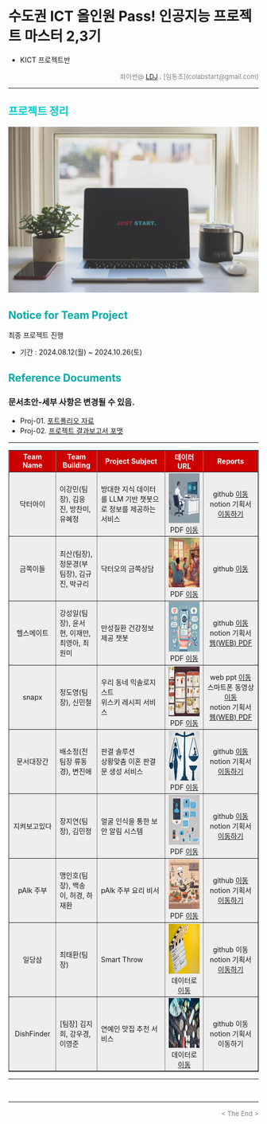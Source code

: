 
# 수도권 ICT 올인원 Pass! 인공지능 프로젝트 마스터 2,3기
* KICT 프로젝트반

<div align='right'>
	<font size=2 color='gray'>파이썬@ <font color='blue'>
	   <a href='https://www.facebook.com/dongjo.lim.7'>LDJ</a>
	</font>, [임동조](colabstart@gmail.com)</font></div>
<hr>

<h2><font color="#00CCCC"><b> 프로젝트 정리 </b></font></h2>

<img src="./images/just_start.jpg">

## <font color='#00AAAA'>Notice for Team Project</font>

최종 프로젝트 진행
* 기간 : 2024.08.12(월) ~ 2024.10.26(토) <br>

## <font color='#00AAAA'>Reference Documents</font>

### 문서초안-세부 사항은 변경될 수 있음.
- Proj-01. [포트폴리오 자료      ][proj-01]
- Proj-02. [프로젝트 결과보고서 포맷   ][proj-02]

[proj-01]:  ./docu/Goorm10_프로젝트보고서_포맷_OOO팀.docx "Go proj-01"
[proj-02]:  ./docu/팀별프로젝트수행_결과작성양식_kdigital.pptx "Go proj-02"

<hr>

<div align="left">
<table border=1 bgcolor="#EEEEEE">
	<tr bgcolor="#CC0000">
		<td width="100">
		<div align="center"><font color="#FFFFFF"><b>Team Name</b></font></div>
		</td>
		<td width="100">
		<div align="center"><font color="#FFFFFF"><b>Team Building</b></font></div>
		</td>
		<td width="300">
		<div align="center"><font color="#FFFFFF"><b>Project Subject</b></font></div>
		</td>
		<td width="150">
		<div align="center"><font color="#FFFFFF"><b>데이터 URL</b></font></div>
		<td width="200">
		<div align="center"><font color="#FFFFFF"><b>Reports</b></font></div>
		</td>
	</tr>
	<tr>
		<td>
		<div align="center"> 닥터아이 </b> </div>
		</td>
		<td>
			<div align="left"> 이강민(팀장), 김응진, 방찬미, 유혜정 </div>
		</td>
		<td>
			<div align="left"> 방대한 지식 데이터를 LLM 기반 챗봇으로 정보를 제공하는 서비스 </div>
		</td>
		<td>
			<div align="center"> <a href="">
			<img src='images/teamlogo_DrI.png' width=200 height=100  alt="---"></a> 
			PDF <a href="https://ldjwj.github.io/Goorm_2024_ICT23_allinOne/03_Project_Third/last_reports/Team_PhDi_last_V10.pdf"> 이동 </a>			
			</div>
		</td>
	   <td>
		   <div align="center"> github  <a href=""> 이동  </a></div>
			<div align="center"> notion 기획서 <a href="https://billowy-clover-71f.notion.site/ICT-AI-Main-Project-10aa47fb178c8039b76dc16583e5e02d"> 이동하기 </a> </div>
		</td>
	</tr>
	<tr>
		<td>
			<div align="center"> 금쪽이들 </b> </div>
	    </td>
		<td>
		    <div align="left"> 최산(팀장), 정문경(부팀장), 김규진, 박규리 </div>
		</td>
		<td>
			<div align="left"> 닥터오의 금쪽상담 </div>
		</td>
		<td>
			<div align="center"> <a href="">
			<img src='images/team_logo_dro.png' width=200 height=100  alt="---"></a> 
			PDF <a href="https://ldjwj.github.io/Goorm_2024_ICT23_allinOne/03_Project_Third/last_reports/Team_Droh_last_V10.pdf"> 이동 </a>			
			</div>
		</td>
	   <td>
		   <div align="center"> github  <a href=""> 이동  </a></div>
			<div align="center"> </div>
		</td>
	</tr>
	<tr>
		<td>
		<div align="center"> 헬스메이트 </b> </div>
		</td>
		<td>
			<div align="left"> 강성일(팀장), 윤서현, 이재만, 최영아, 최원미 </div>
		</td>
		<td>
			<div align="left"> 만성질환 건강정보 제공 챗봇 </div>
		</td>
		<td>
			<div align="center"> <a href="">
			<img src='images/teamLogo_healthMate.png' width=200 height=100  alt="---"></a> 
			PDF <a href="https://ldjwj.github.io/Goorm_2024_ICT23_allinOne/03_Project_Third/last_reports/Team_Healthmate_last_V10.pdf"> 이동 </a>			
			</div>
		</td>
	   <td>
		   <div align="center"> github  <a href=""> 이동  </a></div>
			<div align="center"> notion 기획서 
			<a href="https://super-gourd-bf0.notion.site/QA-114aa38ed1be803da741c9a20c8ab1ff"> 웹(WEB) </a> 
			<a href="https://ldjwj.github.io/Goorm_2024_ICT23_allinOne/03_Project_Third/last_notion/Team_Healthmate_notion_last_V10.pdf"> PDF </a> 
			</div>
		</td>
	</tr>
	<tr>
		<td>
		<div align="center"> snapx </b> </div>
		</td>
		<td>
			<div align="left"> 정도영(팀장), 신민철 </div>
		</td>
		<td>
			<div align="left"> 우리 동네 믹솔로지스트 <br> 위스키 레시피 서비스  </div>
		</td>
		<td>
			<div align="center"> <a href="">
			<img src='images/team_logo_snapx.png' width=200 height=100  alt="---"></a> 
			PDF <a href="https://ldjwj.github.io/Goorm_2024_ICT23_allinOne/03_Project_Third/last_reports/Team_snapx_last_V10.pdf"> 이동 </a>			
			</div>
		</td>
	   <td>
		   <div align="center"> web ppt  
		   <a href="https://www.canva.com/design/DAGUmWTdM-A/UeOpN5jt3tyz5CwcxkEJEw/view?utm_content=DAGUmWTdM-A&utm_campaign=designshare&utm_medium=link&utm_source=editor#1"> 이동  </a>
		   </div>
		   <div align="center"> 스마트폰 동영상
		   <a href="https://drive.google.com/file/d/1hapz5XCb3wu0k2QWxJStrX6434PQfg0g/view?usp=sharing"> 이동 </a>
		   </div>
			<div align="center"> notion 기획서 
			<a href="https://outgoing-beast-a3b.notion.site/Neighborhood-Mixologist-1198bc5b0f4c8088bc8ac17cd3a909a6"> 웹(WEB) </a> 
			<a href="https://ldjwj.github.io/Goorm_2024_ICT23_allinOne/03_Project_Third/last_notion/Team_snapx_notion_last_V10.pdf"> PDF </a> 
			</div>
		</td>
	<tr>
		<td>
		<div align="center"> 문서대장간 </b> </div>
		</td>
		<td>
			<div align="left"> 배소정(전 팀장 류동경), 변진애</div>
		</td>
		<td>
			<div align="left"> 판결 솔루션 <br> 상황맞춤 이혼 판결문 생성 서비스 </div>
		</td>
		<td>
			<div align="center"> <a href="">
			<img src='images/logo_DocForge.png' width=200 height=100  alt="---"></a> 
			PDF <a href="https://ldjwj.github.io/Goorm_2024_ICT23_allinOne/03_Project_Third/last_reports/Team_DocForge_last_V10.pdf"> 이동 </a>			
			</div>
		</td>
	   <td>
		   <div align="center"> github  <a href=""> 이동  </a></div>
			<div align="center"> notion 기획서 <a href="https://jasper-hubcap-479.notion.site/RAG-112089929b31808ab5defa9ca8965419?pvs=4"> 이동하기 </a> </div>
		</td>
	</tr>
	<tr>
		<td>
		<div align="center"> 지켜보고있다 </b> </div>
		</td>
		<td>
			<div align="left"> 장지연(팀장), 김민정</div>
		</td>
		<td>
			<div align="left"> 얼굴 인식을 통한 보안 알림 시스템 </div>
		</td>
		<td>
			<div align="center"> <a href="">
			<img src='images/teamlogo_watcher.png' width=200 height=100  alt="---"></a> 
			PDF <a href="https://ldjwj.github.io/Goorm_2024_ICT23_allinOne/03_Project_Third/last_reports/Team_DocForge_last_V10.pdf"> 이동 </a>			
			</div>
		</td>
	   <td>
		   <div align="center"> github  <a href="https://github.com/jigosu/CCTV"> 이동  </a></div>
			<div align="center"> notion 기획서 <a href="https://nebula-seat-dfb.notion.site/118fda6aad328091af78c3846c2266c5"> 이동하기 </a> </div>
		</td>
	</tr>
	<tr>
		<td>
		<div align="center"> pAlk 주부 </b> </div>
		</td>
		<td>
			<div align="left"> 맹인호(팀장), 백송이, 허경, 하재환</div>
		</td>
		<td>
			<div align="left"> pAlk 주부 요리 비서 </div>
		</td>
		<td>
			<div align="center"> <a href="">
			<img src='images/teamlogo_pAlk.png' width=200 height=100  alt="---"></a> 
			PDF <a href="https://ldjwj.github.io/Goorm_2024_ICT23_allinOne/03_Project_Third/last_reports/team_pAlk_last_V10.pdf"> 이동 </a>			
			</div>
		</td>
	   <td>
		   <div align="center"> github  <a href="https://github.com/jigosu/CCTV"> 이동  </a></div>
			<div align="center"> notion 기획서 <a href="https://mino0121.notion.site/112cad743d42807d8108da3e2f29b8cc"> 이동하기 </a> </div>
		</td>
	</tr>
	<tr>
		<td>
		<div align="center"> 일당삼  </b> </div>
		</td>
		<td>
			<div align="left"> 최태환(팀장) </div>
		</td>
		<td>
			<div align="left"> Smart Throw </div>
		</td>
		<td>
			<div align="center"> <a href="">
			<img src='images/02_choi.jpg' width=200 height=100  alt="---"></a> 
			데이터로 <a href="https://dacon.io/competitions/open/235536/data"> 이동 </a>			
			</div>
		</td>
	   <td>
		   <div align="center"> github   이동 </div>
			<div align="center"> notion 기획서 <a href="https://mino0121.notion.site/112cad743d42807d8108da3e2f29b8cc"> 이동하기 </a> </div>
		</td>
	</tr>
	<tr>
		<td>
		<div align="center"> DishFinder </b> </div>
		</td>
		<td>
			<div align="left"> [팀장] 김지희, 강우경, 이영준  </div>
		</td>
		<td>
			<div align="left"> 연예인 맛집 추천 서비스 </div>
		</td>
		<td>
			<div align="center"> <a href="">
			<img src='images/05_image.png' width=200 height=100  alt="---"></a> 
			데이터로 <a href="http://opendata.hira.or.kr/op/opc/olapMsupInfo.do"> 이동 </a>			
			</div>
		</td>
	   <td>
		   <div align="center"> github  이동 </div>
			<div align="center"> notion 기획서  이동하기 </div>
		</td>
	</tr>
</table>
</div>
<hr>

<br>
<hr>
<div align='right'><font size=2 color='gray'> &lt; The End &gt; </font></div>
